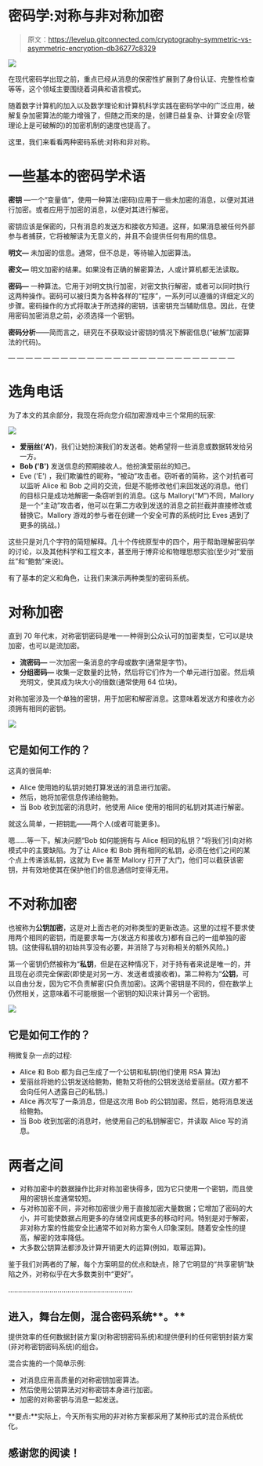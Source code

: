 # 密码学:对称与非对称加密

> 原文：<https://levelup.gitconnected.com/cryptography-symmetric-vs-asymmetric-encryption-db36277c8329>

![](img/fdd4ebb62789f6e110f0658a4b903bb0.png)

在现代密码学出现之前，重点已经从消息的保密性扩展到了身份认证、完整性检查等等，这个领域主要围绕着词典和语言模式。

随着数字计算机的加入以及数学理论和计算机科学实践在密码学中的广泛应用，破解复杂加密算法的能力增强了，但随之而来的是，创建日益复杂、计算安全(尽管理论上是可破解的)的加密机制的速度也提高了。

这里，我们来看看两种密码系统:对称和非对称。

# 一些基本的密码学术语

**密钥** —一个“变量值”，使用一种算法(密码)应用于一些未加密的消息，以便对其进行加密。或者应用于加密的消息，以便对其进行解密。

密钥应该是保密的，只有消息的发送方和接收方知道。这样，如果消息被任何外部参与者捕获，它将被解读为无意义的，并且不会提供任何有用的信息。

**明文—** 未加密的信息。通常，但不总是，等待输入加密算法。

**密文—** 明文加密的结果。如果没有正确的解密算法，人或计算机都无法读取。

**密码—** 一种算法。它用于对明文执行加密，对密文执行解密，或者可以同时执行这两种操作。密码可以被归类为各种各样的“程序”，一系列可以遵循的详细定义的步骤。密码操作的方式将取决于所选择的密钥，该密钥充当辅助信息。因此，在使用密码加密消息之前，必须选择一个密钥。

**密码分析**——简而言之，研究在不获取设计密钥的情况下解密信息(“破解”加密算法的代码)。

— — — — — — — — — — — — — — — — — — — — — — — — — —

# 选角电话

为了本文的其余部分，我现在将向您介绍加密游戏中三个常用的玩家:

![](img/7f520e6c4be7407671a6d0d28a2cf050.png)

*   **爱丽丝(‘A’)**，我们让她扮演我们的发送者。她希望将一些消息或数据转发给另一方。
*   **Bob ('B')** 发送信息的预期接收人。他扮演爱丽丝的知己。
*   Eve ('E') ，我们欺骗性的昵称，“被动”攻击者。窃听者的简称，这个对抗者可以监听 Alice 和 Bob 之间的交流，但是不能修改他们来回发送的消息。他们的目标只是成功地解密一条窃听到的消息。(这与 Mallory(“M”)不同，Mallory 是一个“主动”攻击者，他可以在第二方收到发送的消息之前拦截并直接修改或替换它。Mallory 游戏的参与者在创建一个安全可靠的系统时比 Eves 遇到了更多的挑战。)

这些只是对几个字符的简短解释。几十个传统原型中的四个，用于帮助理解密码学的讨论，以及其他科学和工程文本，甚至用于博弈论和物理思想实验(至少对“爱丽丝”和“鲍勃”来说)。

有了基本的定义和角色，让我们来演示两种类型的密码系统。

# 对称加密

直到 70 年代末，对称密钥密码是唯一一种得到公众认可的加密类型，它可以是块加密，也可以是流加密。

*   **流密码—** 一次加密一条消息的字母或数字(通常是字节)。
*   **分组密码—** 收集一定数量的比特，然后将它们作为一个单元进行加密。然后填充明文，使其成为块大小的倍数(通常使用 64 位块)。

对称加密涉及一个单独的密钥，用于加密和解密消息。这意味着发送方和接收方必须拥有相同的密钥。

![](img/7eb91d8df8163b4da848d66dd8f344d1.png)

## 它是如何工作的？

这真的很简单:

*   Alice 使用她的私钥对她打算发送的消息进行加密。
*   然后，她将加密信息传递给鲍勃。
*   当 Bob 收到加密的消息时，他使用 Alice 使用的相同的私钥对其进行解密。

就这么简单，一把钥匙——两个人(或者可能更多)。

嗯……等一下。解决问题“Bob 如何能拥有与 Alice 相同的私钥？”将我们引向对称模式中的主要缺陷。为了让 Alice 和 Bob 拥有相同的私钥，必须在他们之间的某个点上传递该私钥，这就为 Eve 甚至 Mallory 打开了大门，他们可以截获该密钥，并有效地使其在保护他们的信息通信时变得无用。

# 不对称加密

也被称为**公钥加密**，这是对上面古老的对称类型的更新改造。这里的过程不要求使用两个相同的密钥，而是要求每一方(发送方和接收方)都有自己的一组单独的密钥。(这使得私钥的初始共享没有必要，并消除了与对称相关的额外风险。)

第一个密钥仍然被称为“**私钥**，但是在这种情况下，对于持有者来说是唯一的，并且现在必须完全保密(即使是对另一方、发送者或接收者)。第二种称为“**公钥**，可以自由分发，因为它不负责解密(只负责加密)。这两个密钥是不同的，但在数学上仍然相关，这意味着不可能根据一个密钥的知识来计算另一个密钥。

![](img/f988a059b3b7aea0f11357d985391611.png)

## 它是如何工作的？

稍微复杂一点的过程:

*   Alice 和 Bob 都为自己生成了一个公钥和私钥(他们使用 RSA 算法)
*   爱丽丝将她的公钥发送给鲍勃，鲍勃又将他的公钥发送给爱丽丝。(双方都不会向任何人透露自己的私钥。)
*   Alice 再次写了一条消息，但是这次用 Bob 的公钥加密。然后，她将消息发送给鲍勃。
*   当 Bob 收到加密的消息时，他使用自己的私钥解密它，并读取 Alice 写的消息。

# 两者之间

*   对称加密中的数据操作比非对称加密快得多，因为它只使用一个密钥，而且使用的密钥长度通常较短。
*   与对称加密不同，非对称加密很少用于直接加密大量数据；它增加了密码的大小，并可能使数据占用更多的存储空间或更多的移动时间。特别是对于解密，非对称方案的性能安全比通常不如对称方案令人印象深刻。随着安全性的提高，解密的效率降低。
*   大多数公钥算法都涉及计算开销更大的运算(例如，取幂运算)。

鉴于我们对两者的了解，每个方案明显的优点和缺点，除了它明显的“共享密钥”缺陷之外，对称似乎在大多数类别中“更好”。

………………………………………………………

## 进入，舞台左侧，混合密码系统**。**

提供效率的任何数据封装方案(对称密钥密码系统)和提供便利的任何密钥封装方案(非对称密钥密码系统)的组合。

混合实施的一个简单示例:

*   对消息应用高质量的对称密钥加密算法。
*   然后使用公钥算法对对称密钥本身进行加密。
*   加密的对称密钥与消息一起发送。

**要点:**实际上，今天所有实用的非对称方案都采用了某种形式的混合系统优化。

## 感谢您的阅读！